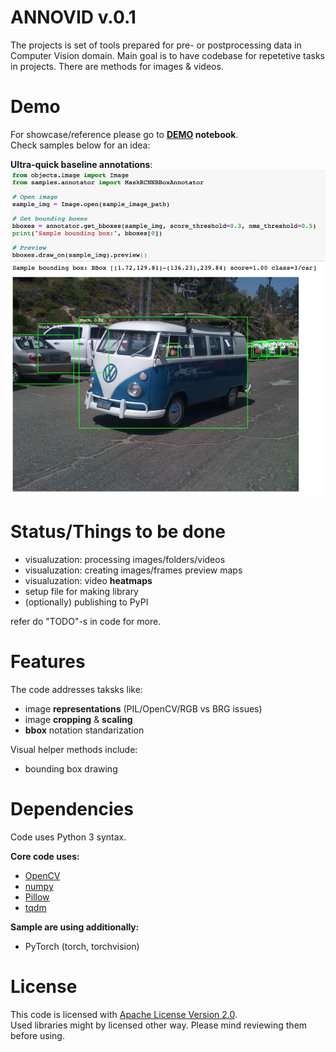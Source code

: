 # ANNOVID v.0.1

The projects is set of tools prepared for pre- or postprocessing data in Computer Vision domain. Main goal is to have codebase for repetetive tasks in projects. There are methods for images & videos.

# Demo 

For showcase/reference please go to **[DEMO](./demo.ipynb) notebook**.  
Check samples below for an idea:  

**Ultra-quick baseline annotations**:  
![bbox sample](./assets/bbox.png)

# Status/Things to be done
- visualuzation: processing images/folders/videos
- visualuzation: creating images/frames preview maps 
- visualuzation:  video **heatmaps**
 - setup file for making library
 - (optionally) publishing to PyPI

 refer do "TODO"-s in code for more.

# Features 
The code addresses taksks like:
- image **representations** (PIL/OpenCV/RGB vs BRG issues)
- image **cropping** & **scaling**
- **bbox** notation standarization

Visual helper methods include:
- bounding box drawing

# Dependencies
Code uses Python 3 syntax.   

**Core code uses:**  
- [OpenCV](https://pypi.org/project/opencv-python/)
- [numpy](https://pypi.org/project/numpy/) 
- [Pillow](https://pypi.org/project/tqdm/)
- [tqdm](https://pypi.org/project/tqdm/)

**Sample are using additionally:**  
- PyTorch (torch, torchvision)

# License
This code is licensed with [Apache License Version 2.0](./LICENSE).  
Used libraries might by licensed other way. Please mind reviewing them before using.